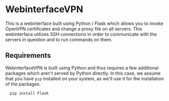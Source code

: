 # WebinterfaceVPN
This is a webinterface built using Python / Flask which allows you to invoke OpenVPN certificates and change a proxy file on all servers. This webinterface utilizes SSH connections in order to communicate with the servers in question and to run commands on them.

## Requirements

WebinterfaceVPN is built using Python and thus requires a few additional packages which aren't served by Python directly. In this case, we assume that you have `pip` installed on your system, as we'll use it for the installation of the packages.

      pip install Flask

